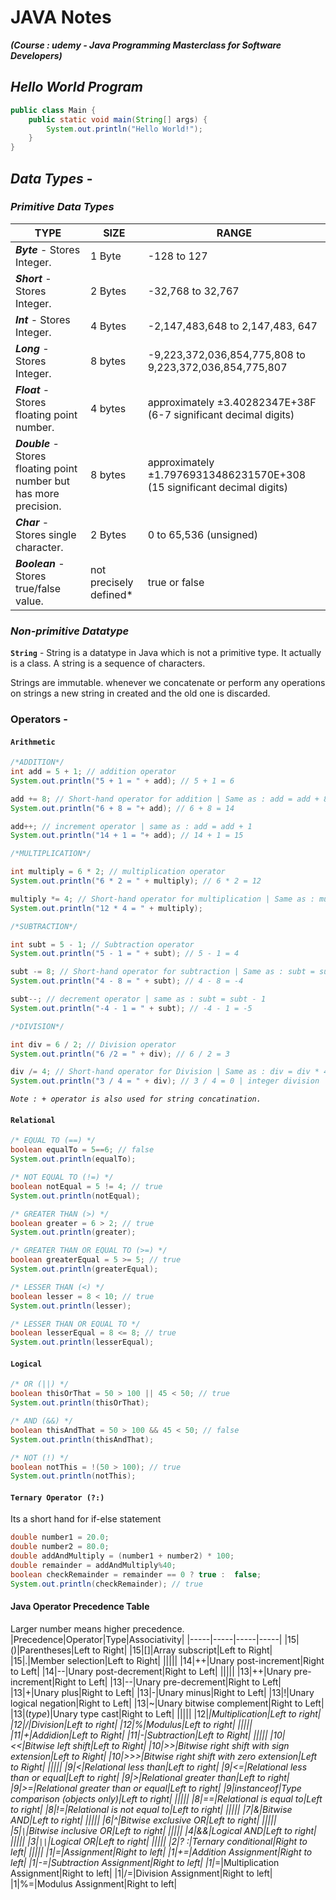 # JAVA Notes

**_(Course : udemy - Java Programming Masterclass for Software Developers)_**

## _Hello World Program_

```java
public class Main {
    public static void main(String[] args) {
        System.out.println("Hello World!");
    }
}
```

## _Data Types_ -

### _Primitive Data Types_

| TYPE                                                                | SIZE                    | RANGE                                                                   |
| ------------------------------------------------------------------- | ----------------------- | ----------------------------------------------------------------------- |
| **_Byte_** - Stores Integer.                                        | 1 Byte                  | -128 to 127                                                             |
| **_Short_** - Stores Integer.                                       | 2 Bytes                 | -32,768 to 32,767                                                       |
| **_Int_** - Stores Integer.                                         | 4 Bytes                 | -2,147,483,648 to 2,147,483, 647                                        |
| **_Long_** - Stores Integer.                                        | 8 bytes                 | -9,223,372,036,854,775,808 to 9,223,372,036,854,775,807                 |
| **_Float_** - Stores floating point number.                         | 4 bytes                 | approximately ±3.40282347E+38F (6-7 significant decimal digits)         |
| **_Double_** - Stores floating point number but has more precision. | 8 bytes                 | approximately ±1.79769313486231570E+308 (15 significant decimal digits) |
| **_Char_** - Stores single character.                               | 2 Bytes                 | 0 to 65,536 (unsigned)                                                  |
| **_Boolean_** - Stores true/false value.                            | not precisely defined\* | true or false                                                           |

### _Non-primitive Datatype_

**`String`** - String is a datatype in Java which is not a primitive type. It actually is a class. A string is a sequence of characters.

Strings are immutable. whenever we concatenate or perform any operations on strings a new string in created and the old one is discarded.

### Operators -

#### `Arithmetic`

```java
/*ADDITION*/
int add = 5 + 1; // addition operator
System.out.println("5 + 1 = " + add); // 5 + 1 = 6

add += 8; // Short-hand operator for addition | Same as : add = add + 8
System.out.println("6 + 8 = "+ add); // 6 + 8 = 14

add++; // increment operator | same as : add = add + 1
System.out.println("14 + 1 = "+ add); // 14 + 1 = 15

/*MULTIPLICATION*/

int multiply = 6 * 2; // multiplication operator
System.out.println("6 * 2 = " + multiply); // 6 * 2 = 12

multiply *= 4; // Short-hand operator for multiplication | Same as : multiply = multiply * 4
System.out.println("12 * 4 = " + multiply);

/*SUBTRACTION*/

int subt = 5 - 1; // Subtraction operator
System.out.println("5 - 1 = " + subt); // 5 - 1 = 4

subt -= 8; // Short-hand operator for subtraction | Same as : subt = subt + 8
System.out.println("4 - 8 = " + subt); // 4 - 8 = -4

subt--; // decrement operator | same as : subt = subt - 1
System.out.println("-4 - 1 = " + subt); // -4 - 1 = -5

/*DIVISION*/

int div = 6 / 2; // Division operator
System.out.println("6 /2 = " + div); // 6 / 2 = 3

div /= 4; // Short-hand operator for Division | Same as : div = div * 4
System.out.println("3 / 4 = " + div); // 3 / 4 = 0 | integer division
```

_`Note : + operator is also used for string concatination.`_

#### `Relational`

```java
/* EQUAL TO (==) */
boolean equalTo = 5==6; // false
System.out.println(equalTo);

/* NOT EQUAL TO (!=) */
boolean notEqual = 5 != 4; // true
System.out.println(notEqual);

/* GREATER THAN (>) */
boolean greater = 6 > 2; // true
System.out.println(greater);

/* GREATER THAN OR EQUAL TO (>=) */
boolean greaterEqual = 5 >= 5; // true
System.out.println(greaterEqual);

/* LESSER THAN (<) */
boolean lesser = 8 < 10; // true
System.out.println(lesser);

/* LESSER THAN OR EQUAL TO */
boolean lesserEqual = 8 <= 8; // true
System.out.println(lesserEqual);
```

#### `Logical`

```java
/* OR (||) */
boolean thisOrThat = 50 > 100 || 45 < 50; // true
System.out.println(thisOrThat);

/* AND (&&) */
boolean thisAndThat = 50 > 100 && 45 < 50; // false
System.out.println(thisAndThat);

/* NOT (!) */
boolean notThis = !(50 > 100); // true
System.out.println(notThis);
```

#### `Ternary Operator (?:)`

Its a short hand for if-else statement

```java
double number1 = 20.0;
double number2 = 80.0;
double addAndMultiply = (number1 + number2) * 100;
double remainder = addAndMultiply%40;
boolean checkRemainder = remainder == 0 ? true :  false;
System.out.println(checkRemainder); // true
```

#### Java Operator Precedence Table

Larger number means higher precedence.
|Precedence|Operator|Type|Associativity|
|-----|-----|-----|-----|
|15|()|Parentheses|Left to Right|
|15|[]|Array subscript|Left to Right|
|15|.|Member selection|Left to Right|
|||||
|14|++|Unary post-increment|Right to Left|
|14|--|Unary post-decrement|Right to Left|
|||||
|13|++|Unary pre-increment|Right to Left|
|13|--|Unary pre-decrement|Right to Left|
|13|+|Unary plus|Right to Left|
|13|-|Unary minus|Right to Left|
|13|!|Unary logical negation|Right to Left|
|13|~|Unary bitwise complement|Right to Left|
|13|(_type_)|Unary type cast|Right to Left|
|||||
|12|_|Multiplication|Left to right|
|12|/|Division|Left to right|
|12|%|Modulus|Left to right|
|||||
|11|+|Addidion|Left to Right|
|11|-|Subtraction|Left to Right|
|||||
|10|<<|Bitwise left shift|Left to Right|
|10|>>|Bitwise right shift with sign extension|Left to Right|
|10|>>>|Bitwise right shift with zero extension|Left to Right|
|||||
|9|<|Relational less than|Left to right|
|9|<=|Relational less than or equal|Left to right|
|9|>|Relational greater than|Left to right|
|9|>=|Relational greater than or equal|Left to right|
|9|instanceof|Type comparison (objects only)|Left to right|
|||||
|8|==|Relational is equal to|Left to right|
|8|!=|Relational is not equal to|Left to right|
|||||
|7|&|Bitwise AND|Left to right|
|||||
|6|^|Bitwise exclusive OR|Left to right|
|||||
|5|`|`|Bitwise inclusive OR|Left to right|
|||||
|4|&&|Logical AND|Left to right|
|||||
|3|`||`|Logical OR|Left to right|
|||||
|2|? :|Ternary conditional|Right to left|
|||||
|1|=|Assignment|Right to left|
|1|+=|Addition Assignment|Right to left|
|1|-=|Subtraction Assignment|Right to left|
|1|_=|Multiplication Assignment|Right to left|
|1|/=|Division Assignment|Right to left|
|1|%=|Modulus Assignment|Right to left|
